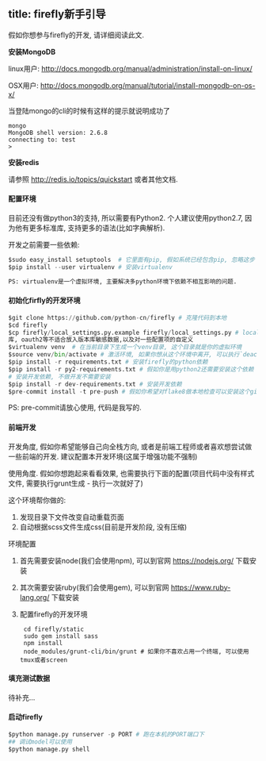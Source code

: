 title: firefly新手引导
-------------------------

假如你想参与firefly的开发, 请详细阅读此文.

**安装MongoDB**

linux用户: http://docs.mongodb.org/manual/administration/install-on-linux/

OSX用户: http://docs.mongodb.org/manual/tutorial/install-mongodb-on-os-x/

当登陆mongo的cli的时候有这样的提示就说明成功了

```
mongo
MongoDB shell version: 2.6.8
connecting to: test
>
```

**安装redis**

请参照 http://redis.io/topics/quickstart 或者其他文档.

#### 配置环境

目前还没有做python3的支持, 所以需要有Python2. 个人建议使用python2.7,
因为他有更多标准库, 支持更多的语法(比如字典解析).

开发之前需要一些依赖:

```python
$sudo easy_install setuptools  # 它里面有pip, 假如系统已经包含pip, 忽略这步
$pip install --user virtualenv # 安装virtualenv

PS: virtualenv是一个虚拟环境, 主要解决多python环境下依赖不相互影响的问题.
```

#### 初始化firfly的开发环境

```python
$git clone https://github.com/python-cn/firefly # 克隆代码到本地
$cd firefly
$cp firefly/local_settings.py.example firefly/local_settings.py # local_settings.py是本地配置, 包含数据
库, oauth2等不适合放入版本库敏感数据,以及对一些配置项的自定义
$virtualenv venv  # 在当前目录下生成一个venv目录, 这个目录就是你的虚拟环境
$source venv/bin/activate # 激活环境, 如果你想从这个环境中离开, 可以执行`deactivate`
$pip install -r requirements.txt # 安装firefly的python依赖
$pip install -r py2-requirements.txt # 假如你是用python2还需要安装这个依赖
# 安装开发依赖, 不做开发不需要安装
$pip install -r dev-requirements.txt # 安装开发依赖
$pre-commit install -t pre-push # 假如你希望对flake8做本地检查可以安装这个git-hook. 以后每次你的push都会跑一遍对当前提交代码中的检查
```

PS: pre-commit请放心使用, 代码是我写的.

#### 前端开发

开发角度, 假如你希望能够自己向全栈方向, 或者是前端工程师或者喜欢想尝试做一些前端的开发. 建议配置本开发环境(这属于增强功能不强制)

使用角度. 假如你想跑起来看看效果, 也需要执行下面的配置(项目代码中没有样式文件, 需要执行grunt生成 - 执行一次就好了)

这个环境帮你做的:

1. 发现目录下文件改变自动重载页面
2. 自动根据scss文件生成css(目前是开发阶段, 没有压缩)

环境配置

1. 首先需要安装node(我们会使用npm), 可以到官网 https://nodejs.org/ 下载安装
2. 其次需要安装ruby(我们会使用gem), 可以到官网 https://www.ruby-lang.org/ 下载安装
3. 配置firefly的开发环境

        cd firefly/static
        sudo gem install sass
        npm install
        node_modules/grunt-cli/bin/grunt # 如果你不喜欢占用一个终端, 可以使用tmux或者screen

#### 填充测试数据

待补充...

#### 启动firefly

```python
$python manage.py runserver -p PORT # 跑在本机的PORT端口下
## 调试model可以使用
$python manage.py shell
```
